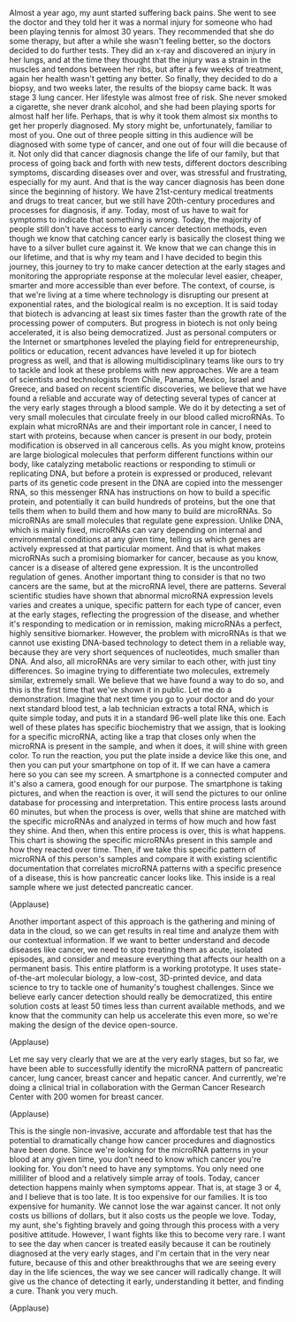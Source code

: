 
Almost a year ago,
my aunt started suffering back pains.
She went to see the doctor
and they told her it was a normal injury
for someone who had been playing tennis
for almost 30 years.
They recommended that she do some therapy,
but after a while she wasn&#39;t feeling better,
so the doctors decided to do further tests.
They did an x-ray
and discovered an injury in her lungs,
and at the time they thought that the injury
was a strain in the muscles and tendons
between her ribs,
but after a few weeks of treatment,
again her health wasn&#39;t getting any better.
So finally, they decided to do a biopsy,
and two weeks later,
the results of the biopsy came back.
It was stage 3 lung cancer.
Her lifestyle was almost free of risk.
She never smoked a cigarette,
she never drank alcohol,
and she had been playing sports
for almost half her life.
Perhaps, that is why it took them almost six months
to get her properly diagnosed.
My story might be, unfortunately,
familiar to most of you.
One out of three people sitting in this audience
will be diagnosed with some type of cancer,
and one out of four
will die because of it.
Not only did that cancer diagnosis
change the life of our family,
but that process of going
back and forth with new tests,
different doctors describing symptoms,
discarding diseases over and over,
was stressful and frustrating,
especially for my aunt.
And that is the way cancer diagnosis has been done
since the beginning of history.
We have 21st-century medical treatments and drugs
to treat cancer,
but we still have 20th-century procedures
and processes for diagnosis, if any.
Today, most of us have to wait for symptoms
to indicate that something is wrong.
Today, the majority of people still don&#39;t have access
to early cancer detection methods,
even though we know
that catching cancer early
is basically the closest thing we have
to a silver bullet cure against it.
We know that we can change this in our lifetime,
and that is why my team and I
have decided to begin this journey,
this journey to try to make cancer detection
at the early stages
and monitoring the appropriate 
response at the molecular level
easier, cheaper, smarter
and more accessible than ever before.
The context, of course,
is that we&#39;re living at a time
where technology is disrupting our present
at exponential rates,
and the biological realm is no exception.
It is said today that biotech is advancing
at least six times faster than the growth rate
of the processing power of computers.
But progress in biotech
is not only being accelerated,
it is also being democratized.
Just as personal computers or the Internet
or smartphones leveled the playing field
for entrepreneurship, politics or education,
recent advances have leveled it
up for biotech progress as well,
and that is allowing
multidisciplinary teams like ours
to try to tackle and look at these problems
with new approaches.
We are a team of scientists and technologists
from Chile, Panama,
Mexico, Israel and Greece,
and based on recent scientific discoveries,
we believe that we have found
a reliable and accurate way
of detecting several types of cancer
at the very early stages through a blood sample.
We do it by detecting a set of very small molecules
that circulate freely in our blood
called microRNAs.
To explain what microRNAs are
and their important role in cancer,
I need to start with proteins,
because when cancer is present in our body,
protein modification is observed
in all cancerous cells.
As you might know,
proteins are large biological molecules
that perform different functions within our body,
like catalyzing metabolic reactions
or responding to stimuli
or replicating DNA,
but before a protein is expressed or produced,
relevant parts of its genetic code
present in the DNA
are copied into the messenger RNA,
so this messenger RNA
has instructions on how to build a specific protein,
and potentially it can build hundreds of proteins,
but the one that tells them when to build them
and how many to build
are microRNAs.
So microRNAs are small molecules
that regulate gene expression.
Unlike DNA, which is mainly fixed,
microRNAs can vary depending on internal
and environmental conditions at any given time,
telling us which genes are actively 
expressed at that particular moment.
And that is what makes microRNAs
such a promising biomarker for cancer,
because as you know,
cancer is a disease of altered gene expression.
It is the uncontrolled regulation of genes.
Another important thing to consider
is that no two cancers are the same,
but at the microRNA level, there are patterns.
Several scientific studies have shown
that abnormal microRNA expression levels
varies and creates a unique, specific pattern
for each type of cancer,
even at the early stages,
reflecting the progression of the disease,
and whether it&#39;s responding to medication
or in remission,
making microRNAs a perfect,
highly sensitive biomarker.
However, the problem with microRNAs
is that we cannot use existing DNA-based technology
to detect them in a reliable way,
because they are very short sequences of nucleotides,
much smaller than DNA.
And also, all microRNAs are
very similar to each other,
with just tiny differences.
So imagine trying to differentiate two molecules,
extremely similar, extremely small.
We believe that we have found a way to do so,
and this is the first time that we&#39;ve shown it in public.
Let me do a demonstration.
Imagine that next time you go to your doctor
and do your next standard blood test,
a lab technician extracts a total RNA,
which is quite simple today,
and puts it in a standard 
96-well plate like this one.
Each well of these plates
has specific biochemistry that we assign,
that is looking for a specific microRNA,
acting like a trap that closes
only when the microRNA is present in the sample,
and when it does, it will shine with green color.
To run the reaction,
you put the plate inside a device like this one,
and then you can put your smartphone on top of it.
If we can have a camera here
so you can see my screen.
A smartphone is a connected computer
and it&#39;s also a camera,
good enough for our purpose.
The smartphone is taking pictures,
and when the reaction is over,
it will send the pictures
to our online database for processing
and interpretation.
This entire process lasts around 60 minutes,
but when the process is over,
wells that shine are matched 
with the specific microRNAs
and analyzed in terms of how much and how fast
they shine.
And then, when this entire process is over,
this is what happens.
This chart is showing the specific microRNAs
present in this sample
and how they reacted over time.
Then, if we take this specific pattern of microRNA
of this person&#39;s samples
and compare it with existing scientific documentation
that correlates microRNA patterns
with a specific presence of a disease,
this is how pancreatic cancer looks like.
This inside is a real sample
where we just detected pancreatic cancer.

(Applause)

Another important aspect of this approach
is the gathering and mining of data in the cloud,
so we can get results in real time
and analyze them with our contextual information.
If we want to better understand
and decode diseases like cancer,
we need to stop treating them
as acute, isolated episodes,
and consider and measure everything
that affects our health on a permanent basis.
This entire platform is a working prototype.
It uses state-of-the-art molecular biology,
a low-cost, 3D-printed device,
and data science
to try to tackle one of humanity&#39;s 
toughest challenges.
Since we believe early cancer detection
should really be democratized,
this entire solution costs at least 50 times less
than current available methods,
and we know that the community can help us
accelerate this even more,
so we&#39;re making the design of the device
open-source.

(Applause)

Let me say very clearly
that we are at the very early stages,
but so far, we have been able
to successfully identify the microRNA pattern
of pancreatic cancer, lung cancer,
breast cancer and hepatic cancer.
And currently, we&#39;re doing a clinical trial
in collaboration with the
German Cancer Research Center
with 200 women for breast cancer.

(Applause)

This is the single non-invasive,
accurate and affordable test
that has the potential to dramatically change
how cancer procedures and diagnostics
have been done.
Since we&#39;re looking for the microRNA patterns
in your blood at any given time,
you don&#39;t need to know
which cancer you&#39;re looking for.
You don&#39;t need to have any symptoms.
You only need one milliliter of blood
and a relatively simple array of tools.
Today, cancer detection happens mainly
when symptoms appear.
That is, at stage 3 or 4,
and I believe that is too late.
It is too expensive for our families.
It is too expensive for humanity.
We cannot lose the war against cancer.
It not only costs us billions of dollars,
but it also costs us the people we love.
Today, my aunt, she&#39;s fighting bravely
and going through this process
with a very positive attitude.
However, I want fights like this
to become very rare.
I want to see the day
when cancer is treated easily
because it can be routinely diagnosed
at the very early stages,
and I&#39;m certain
that in the very near future,
because of this
and other breakthroughs that we are seeing
every day in the life sciences,
the way we see cancer
will radically change.
It will give us the chance of detecting it early,
understanding it better,
and finding a cure.
Thank you very much.

(Applause)

